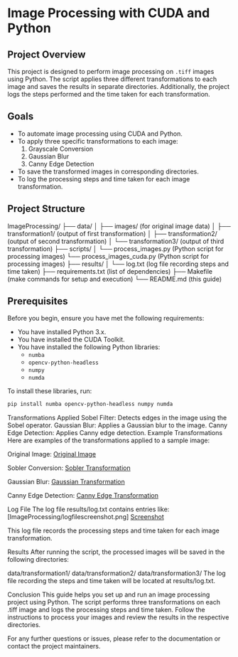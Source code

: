
# Image Processing with CUDA and Python

## Project Overview
This project is designed to perform image processing on `.tiff` images using Python. The script applies three different transformations to each image and saves the results in separate directories. Additionally, the project logs the steps performed and the time taken for each transformation.

## Goals
- To automate image processing using CUDA and Python.
- To apply three specific transformations to each image:
  1. Grayscale Conversion
  2. Gaussian Blur
  3. Canny Edge Detection
- To save the transformed images in corresponding directories.
- To log the processing steps and time taken for each image transformation.

## Project Structure
ImageProcessing/
├── data/
│ ├── images/ (for original image data)
│ ├── transformation1/ (output of first transformation)
│ ├── transformation2/ (output of second transformation)
│ └── transformation3/ (output of third transformation)
├── scripts/
│ └── process_images.py (Python script for processing images)
  └── process_images_cuda.py (Python script for processing images)
├── results/
│ └── log.txt (log file recording steps and time taken)
├── requirements.txt (list of dependencies)
├── Makefile (make commands for setup and execution)
└── README.md (this guide)

## Prerequisites
Before you begin, ensure you have met the following requirements:
- You have installed Python 3.x.
- You have installed the CUDA Toolkit.
- You have installed the following Python libraries:
  - `numba`
  - `opencv-python-headless`
  - `numpy`
  - `numda`

To install these libraries, run:
```bash
pip install numba opencv-python-headless numpy numda
```

Transformations Applied
Sobel Filter: Detects edges in the image using the Sobel operator.
Gaussian Blur: Applies a Gaussian blur to the image.
Canny Edge Detection: Applies Canny edge detection.
Example Transformations
Here are examples of the transformations applied to a sample image:

Original Image:
[Original Image](data/images/motion01.512.tiff)

Sobler Conversion:
[Sobler Transformation](data/transformation1/motion01.512.tiff)

Gaussian Blur:
[Gaussian Transformation](data/transformation2/motion01.512.tiff)

Canny Edge Detection:
[Canny Edge Transformation](data/transformation3/motion01.512.tiff)

Log File
The log file results/log.txt contains entries like:
[ImageProcessing/logfilescreenshot.png]
[Screenshot](logfilescreenshot.png)

This log file records the processing steps and time taken for each image transformation.

Results
After running the script, the processed images will be saved in the following directories:

data/transformation1/
data/transformation2/
data/transformation3/
The log file recording the steps and time taken will be located at results/log.txt.

Conclusion
This guide helps you set up and run an image processing project using Python. The script performs three transformations on each .tiff image and logs the processing steps and time taken. Follow the instructions to process your images and review the results in the respective directories.

For any further questions or issues, please refer to the documentation or contact the project maintainers.

